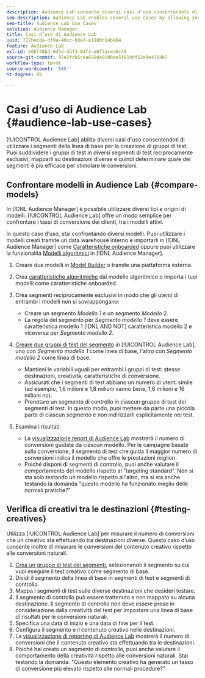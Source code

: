 ```yaml
---
description: Audience Lab consente diversi casi d’uso consentendoti di utilizzare i segmenti di base per la creazione di gruppi di test. Puoi suddividere i gruppi di test in diversi segmenti di test reciprocamente esclusivi, mapparli su destinazioni diverse e quindi determinare quale dei segmenti è più efficace per stimolare le conversioni.
seo-description: Audience Lab enables several use cases by allowing you to use baseline segments for creating test groups. You can divide test groups into several mutually exclusive test segments, map these to different destinations and then determine which of the segments are most effective in driving conversions.
seo-title: Audience Lab Use Cases
solution: Audience Manager
title: Casi d’uso di Audience Lab
uuid: 727bec8a-df9a-40cc-b8a7-e1980d146a84
feature: Audience Lab
exl-id: b68f48bd-0d5d-4b72-84f3-a6f3acea6c49
source-git-commit: 92e2fcb5cea6560e9288ee5f819df52e9e4768b7
workflow-type: tm+mt
source-wordcount: '585'
ht-degree: 0%

---
```


# Casi d’uso di Audience Lab {#audience-lab-use-cases}

[!UICONTROL Audience Lab] abilita diversi casi d&#39;uso consentendoti di utilizzare i segmenti della linea di base per la creazione di gruppi di test. Puoi suddividere i gruppi di test in diversi segmenti di test reciprocamente esclusivi, mapparli su destinazioni diverse e quindi determinare quale dei segmenti è più efficace per stimolare le conversioni.

## Confrontare modelli in Audience Lab {#compare-models}

In [!DNL Audience Manager] è possibile utilizzare diversi tipi e origini di modelli. [!UICONTROL Audience Lab] offre un modo semplice per confrontare i tassi di conversione dei clienti, tra i modelli attivi.

<!-- audience-lab-compare-models.xml -->

In questo caso d’uso, stai confrontando diversi modelli. Puoi utilizzare i modelli creati tramite un data warehouse interno e importarli in [!DNL Audience Manager] come [Caratteristiche onboarded](../../features/traits/create-onboarded-rule-based-traits.md#create-rules-based-or-onboarded-traits) oppure puoi utilizzare la funzionalità [Modelli algoritmici](../../features/algorithmic-models/understanding-models.md) in [!DNL Audience Manager].

1. Creare due modelli in [Model Builder](../../features/algorithmic-models/create-model.md) o tramite una piattaforma esterna.
1. Crea [caratteristiche algoritmiche](../../features/traits/create-algorithmic-traits.md) dal modello algoritmico o importa i tuoi modelli come caratteristiche onboarded.
1. Crea segmenti reciprocamente esclusivi in modo che gli utenti di entrambi i modelli non si sovrappongano:

   * Creare un segmento *Modello 1* e un segmento *Modello 2*.
   * La regola del segmento per *Segmento modello 1* deve essere caratteristica modello 1 [!DNL AND NOT] caratteristica modello 2 e viceversa per *Segmento modello 2*.

1. [Creare due gruppi di test del segmento](../../features/audience-lab/audience-lab-manage-test-groups.md#create-test-groups) in [!UICONTROL Audience Lab], uno con *Segmento modello 1* come linea di base, l&#39;altro con *Segmento modello 2* come linea di base.

   * Mantieni le variabili uguali per entrambi i gruppi di test: stesse destinazioni, creatività, caratteristiche di conversione.
   * Assicurati che i segmenti di test abbiano un numero di utenti simile (ad esempio, 1,6 milioni e 1,8 milioni vanno bene, 1,6 milioni e 16 milioni no).
   * Prenotare un segmento di controllo in ciascun gruppo di test dei segmenti di test. In questo modo, puoi mettere da parte una piccola parte di ciascun segmento e non indirizzarli esplicitamente nel test.

1. Esamina i risultati:

   * La [visualizzazione report di Audience Lab](../../features/audience-lab/audience-lab-reporting-view.md) mostrerà il numero di conversioni guidate da ciascun modello. Per le campagne basate sulla conversione, il segmento di test che guida il maggior numero di conversioni indica il modello che offre le prestazioni migliori.
   * Poiché disponi di segmenti di controllo, puoi anche valutare il comportamento del modello rispetto al &quot;targeting standard&quot;. Non si sta solo testando un modello rispetto all&#39;altro, ma si sta anche testando la domanda &quot;questo modello ha funzionato meglio delle normali pratiche?&quot;

## Verifica di creativi tra le destinazioni {#testing-creatives}

<!-- audience-lab-creatives-across-destinations.xml -->

Utilizza [!UICONTROL Audience Lab] per misurare il numero di conversioni che un creativo sta effettuando tra destinazioni diverse. Questo caso d’uso consente inoltre di misurare le conversioni del contenuto creativo rispetto alle conversioni naturali.

1. [Crea un gruppo di test dei segmenti](../../features/audience-lab/audience-lab-manage-test-groups.md#create-test-groups), selezionando il segmento su cui vuoi eseguire il test creativo come segmento di base.
1. Dividi il segmento della linea di base in segmenti di test e segmenti di controllo.
1. Mappa i segmenti di test sulle diverse destinazioni che desideri testare.
1. Il segmento di controllo può essere trattenuto e non mappato su alcuna destinazione. Il segmento di controllo non deve essere preso in considerazione dalla creatività del test per impostare una linea di base di risultati per le conversioni naturali.
1. Specifica una data di inizio e una data di fine per il test.
1. Configura il segmento e il contenuto creativo nelle destinazioni.
1. La [visualizzazione di reporting di Audience Lab](../../features/audience-lab/audience-lab-reporting-view.md) mostrerà il numero di conversioni che il contenuto creativo sta effettuando tra le destinazioni.
1. Poiché hai creato un segmento di controllo, puoi anche valutare il comportamento della creatività rispetto alle conversioni naturali. Stai testando la domanda: &quot;Questo elemento creativo ha generato un tasso di conversione più elevato rispetto alle normali procedure?&quot;
